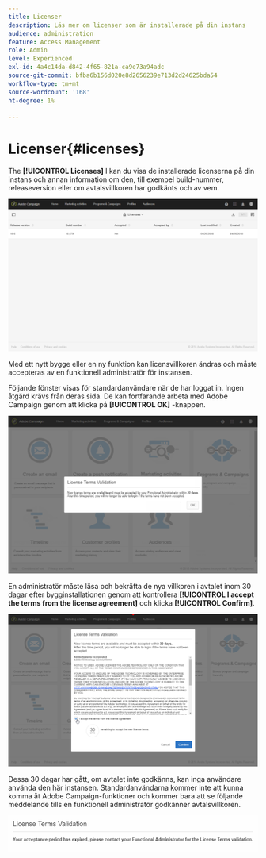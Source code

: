 ```yaml
---
title: Licenser
description: Läs mer om licenser som är installerade på din instans
audience: administration
feature: Access Management
role: Admin
level: Experienced
exl-id: 4a4c14da-d842-4f65-821a-ca9e73a94adc
source-git-commit: bfba6b156d020e8d2656239e713d2d24625bda54
workflow-type: tm+mt
source-wordcount: '168'
ht-degree: 1%

---
```


# Licenser{#licenses}

The **[!UICONTROL Licenses]** I kan du visa de installerade licenserna på din instans och annan information om den, till exempel build-nummer, releaseversion eller om avtalsvillkoren har godkänts och av vem.

![](assets/license_1.png)

Med ett nytt bygge eller en ny funktion kan licensvillkoren ändras och måste accepteras av en funktionell administratör för instansen.

Följande fönster visas för standardanvändare när de har loggat in. Ingen åtgärd krävs från deras sida. De kan fortfarande arbeta med Adobe Campaign genom att klicka på **[!UICONTROL OK]** -knappen.

![](assets/license_2.png)

En administratör måste läsa och bekräfta de nya villkoren i avtalet inom 30 dagar efter bygginstallationen genom att kontrollera **[!UICONTROL I accept the terms from the license agreement]** och klicka **[!UICONTROL Confirm]**.

![](assets/license_3.png)

Dessa 30 dagar har gått, om avtalet inte godkänns, kan inga användare använda den här instansen. Standardanvändarna kommer inte att kunna komma åt Adobe Campaign-funktioner och kommer bara att se följande meddelande tills en funktionell administratör godkänner avtalsvillkoren.

![](assets/license_4.png)
